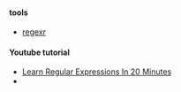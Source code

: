 
#### tools
- [regexr](https://regexr.com/)
#### Youtube tutorial
- [Learn Regular Expressions In 20 Minutes](https://www.youtube.com/watch?v=rhzKDrUiJVk)
- 